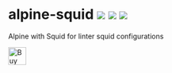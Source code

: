 # alpine-squid [![](https://images.microbadger.com/badges/version/jorgeandrada/alpine-squid:latest.svg)](https://microbadger.com/images/jorgeandrada/alpine-squid:latest "Get your own version badge on microbadger.com") [![](https://images.microbadger.com/badges/image/jorgeandrada/alpine-squid:latest.svg)](https://microbadger.com/images/jorgeandrada/alpine-squid:latest "Get your own image badge on microbadger.com") [![](https://images.microbadger.com/badges/commit/jorgeandrada/alpine-squid:latest.svg)](https://microbadger.com/images/jorgeandrada/alpine-squid:latest "Get your own commit badge on microbadger.com")

Alpine with Squid for linter squid configurations

<a href='https://ko-fi.com/A417UXC' target='_blank'><img height='36' style='border:0px;height:36px;' src='https://az743702.vo.msecnd.net/cdn/kofi2.png?v=0' border='0' alt='Buy Me a Coffee at ko-fi.com' /></a>
